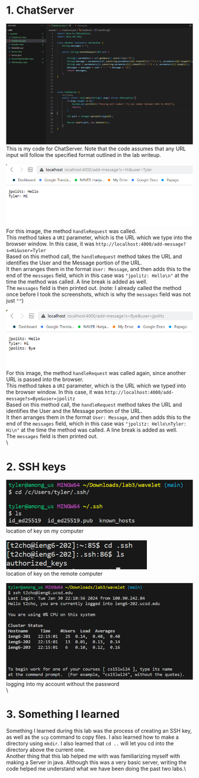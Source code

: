 # 1. ChatServer
![Image](lab3ss6.png) \
This is my code for ChatServer. Note that the code assumes that any URL input will follow the specified format outlined in the lab writeup.\
\
![Image](lab3ss1) \
For this image, the method `handleRequest` was called.\
This method takes a `URI` parameter, which is the URL which we type into the browser window. In this case, it was `http://localhost:4000/add-message?s=Hi&user=Tyler`\
Based on this method call, the `handleRequest` method takes the URL and identifies the User and the Message portion of the URL.\
It then arranges them in the format `User: Message`, and then adds this to the end of the `messages` field, which in this case was `"jpolitz: Hello\n"` at the time the method was called. A line break is added as well.\
The `messages` field is then printed out. (note: I already called the method once before I took the screenshots, which is why the `messages` field was not just `""`)\
\
![Image](lab3ss2.png) \
For this image, the method `handleRequest` was called again, since another URL is passed into the browser.\
This method takes a `URI` parameter, which is the URL which we typed into the browser window. In this case, it was `http://localhost:4000/add-message?s=Bye&user=jpolitz`\
Based on this method call, the `handleRequest` method takes the URL and identifies the User and the Message portion of the URL.\
It then arranges them in the format `User: Message`, and then adds this to the end of the `messages` field, which in this case was `"jpolitz: Hello\nTyler: Hi\n"` at the time the method was called. A line break is added as well.\
The `messages` field is then printed out.\
\
# 2. SSH keys
![Image](lab3ss3.png)\
location of key on my computer\
\
![Image](lab3ss5.png)\
location of key on the remote computer\
\
![Image](lab3ss4.png)\
logging into my account without the password\
\
# 3. Something I learned
Something I learned during this lab was the process of creating an SSH key, as well as the `scp` command to copy files. I also learned how to make a directory using `mkdir`. I also learned that `cd ..` will let you cd into the directory above the current one.\
Another thing that this lab helped me with was familiarizing myself with making a Server in java. Although this was a very basic server, writing the code helped me understand what we have been doing the past two labs.\

